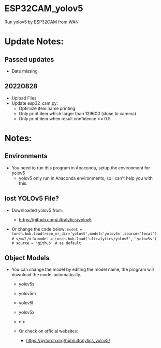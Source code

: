 # ESP32CAM_yolov5
 Run yolov5 by ESP32CAM from WAN

# Update Notes:
## Passed updates
- Date missing

## 20220828
- Upload Files
- Update esp32_cam.py:
    - Optimize item name printing
    - Only print item which larger than 129600 (close to camera)
    - Only print item when result confidence >= 0.5

# Notes:
## Environments
- You need to run this program in Anaconda, setup the environment for yolov5
    - yolov5 only run in Anaconda environments, so I can't help you with this.

## lost YOLOv5 File?
- Downloaded yolov5 from:
    - https://github.com/ultralytics/yolov5

- Or change the code below:
    `model = torch.hub.load(repo_or_dir='yolov5',model='yolov5x',source='local') # s/m/l/x`
    to
    `model = torch.hub.load('ultralytics/yolov5', 'yolov5s') # source = 'github' # as default`

## Object Models
- You can change the model by editing the model name, the program will download the model automatically.
    - yolov5s
    - yolov5m
    - yolov5l
    - yolov5x
    - etc.

    - Or check on official websites:
        - https://pytorch.org/hub/ultralytics_yolov5/
    